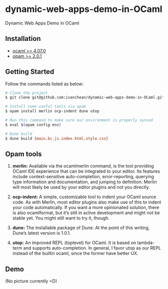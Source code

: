 # dynamic-web-apps-demo-in-OCaml

Dynamic Web Apps Demo in OCaml

## Installation
* [ocaml >= 4.07.0](https://ocaml.org/docs/install.html)
* [opam >= 2.0.1](https://opam.ocaml.org/doc/Install.html)

## Getting Started

Follow the commands listed as below:
```bash
# Clone the project
$ git clone git@github.com:ivanchean/dynamic-web-apps-demo-in-OCaml.git && cd dynamic-web-apps-demo-in-OCaml

# Install some useful tools via opam
$ opam install merlin ocp-indent dune utop

# Run this command to make sure our environment is properly synced
$ eval $(opam config env)

# Dune build
$ dune build {main.bc.js,index.html,style.css}
```

## Opam tools

1. __merlin:__ Available via the ocamlmerlin command, is the tool providing OCaml IDE experience that can be integrated to your editor. Its features include context-sensitive auto-completion, error-reporting, querying type information and documentation, and jumping to definition. Merlin will most likely be used by your editor plugins and not you directly.

2. __ocp-indent:__ A simple, customizable tool to indent your OCaml source code. As with Merlin, most editor plugins also make use of this to indent your code automatically. If you want a more opinionated solution, there is also ocamlformat, but it’s still in active development and might not be stable yet. You might still want to try it, though.

3. __dune:__ The installable package of Dune. At the point of this writing, Dune’s latest version is 1.0.1.
4. __utop:__ An improved REPL (toplevel) for OCaml. It is based on lambda-term and supports auto-completion. In general, I favor utop as our REPL instead of the builtin ocaml, since the former have better UX.

## Demo
(No picture currently =D)